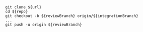     git clone ${url}
    cd ${repo}
    git checkout -b ${reviewBranch} origin/${integrationBranch}
    ...
    git push -u origin ${reviewBranch}

